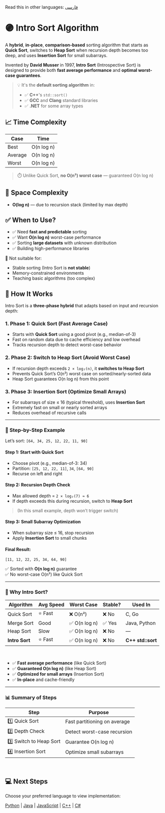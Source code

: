 Read this in other languages: [فارسی](/sorting/intro-sort/README.fa.md)

# 🟣 Intro Sort Algorithm

A **hybrid**, **in-place**, **comparison-based** sorting algorithm that starts as **Quick Sort**, switches to **Heap Sort** when recursion depth becomes too deep, and uses **Insertion Sort** for small subarrays.

Invented by **David Musser** in 1997, **Intro Sort** (Introspective Sort) is designed to provide both **fast average performance** and **optimal worst-case guarantees**.

> 💡 It's the **default sorting algorithm** in:
> - ✅ **C++**'s `std::sort()`
> - ✅ **GCC** and **Clang** standard libraries
> - ✅ **.NET** for some array types

## 📈 Time Complexity

| Case      | Time         |
|-----------|--------------|
| Best      | O(n log n)   |
| Average   | O(n log n)   |
| Worst     | O(n log n)   |

> ⏱️ Unlike Quick Sort, **no O(n²) worst case** — guaranteed O(n log n)

## 💾 Space Complexity
- **O(log n)** — due to recursion stack (limited by max depth)

## ✅ When to Use?
- ✅ Need **fast and predictable** sorting
- ✅ Want **O(n log n)** worst-case performance
- ✅ Sorting **large datasets** with unknown distribution
- ✅ Building high-performance libraries

🚫 Not suitable for:
- Stable sorting (Intro Sort is **not stable**)
- Memory-constrained environments
- Teaching basic algorithms (too complex)

## 🔄 How It Works

Intro Sort is a **three-phase hybrid** that adapts based on input and recursion depth:

### 1. **Phase 1: Quick Sort (Fast Average Case)**
- Starts with **Quick Sort** using a good pivot (e.g., median-of-3)
- Fast on random data due to cache efficiency and low overhead
- Tracks recursion depth to detect worst-case behavior

### 2. **Phase 2: Switch to Heap Sort (Avoid Worst Case)**
- If recursion depth exceeds `2 × log₂(n)`, it **switches to Heap Sort**
- Prevents Quick Sort’s O(n²) worst case on sorted/nearly-sorted data
- Heap Sort guarantees O(n log n) from this point

### 3. **Phase 3: Insertion Sort (Optimize Small Arrays)**
- For subarrays of size ≤ 16 (typical threshold), uses **Insertion Sort**
- Extremely fast on small or nearly sorted arrays
- Reduces overhead of recursive calls

---

### 🔄 Step-by-Step Example

Let’s sort: `‭[64, 34, 25, 12, 22, 11, 90]‬`

#### Step 1: Start with Quick Sort
- Choose pivot (e.g., median-of-3: 34)
- Partition: `[25, 12, 22, 11]`, `34`, `[64, 90]`
- Recurse on left and right

#### Step 2: Recursion Depth Check
- Max allowed depth = `2 × log₂(7) ≈ 6`
- If depth exceeds this during recursion, switch to **Heap Sort**

> (In this small example, depth won’t trigger switch)

#### Step 3: Small Subarray Optimization
- When subarray size ≤ 16, stop recursion
- Apply **Insertion Sort** to small chunks

#### Final Result:
```
[11, 12, 22, 25, 34, 64, 90]
```

✅ Sorted with **O(n log n)** guarantee  
✅ No worst-case O(n²) like Quick Sort

---

### 🧠 Why Intro Sort?

| Algorithm | Avg Speed | Worst Case | Stable? | Used In |
|---------|----------|-----------|--------|--------|
| Quick Sort | ⭐ Fast | ❌ O(n²) | ❌ No | C, Go |
| Merge Sort | Good | ✅ O(n log n) | ✅ Yes | Java, Python |
| Heap Sort | Slow | ✅ O(n log n) | ❌ No | — |
| **Intro Sort** | ⭐ Fast | ✅ O(n log n) | ❌ No | **C++ std::sort** |

<br/>

- ✅ **Fast average performance** (like Quick Sort)
- ✅ **Guaranteed O(n log n)** (like Heap Sort)
- ✅ **Optimized for small arrays** (Insertion Sort)
- ✅ **In-place** and cache-friendly

---

### 📊 Summary of Steps

| Step | Purpose |
|------|--------|
| 1️⃣ Quick Sort | Fast partitioning on average |
| 2️⃣ Depth Check | Detect worst-case recursion |
| 3️⃣ Switch to Heap Sort | Guarantee O(n log n) |
| 4️⃣ Insertion Sort | Optimize small subarrays |

<br />

## 💻 Next Steps

Choose your preferred language to view implementation:

[Python](/sorting/intro-sort/python/intro_sort.py) | [Java](/sorting/intro-sort/java/IntroSort.java) | [JavaScript](/sorting/intro-sort/javascript/intro-sort.js) | [C++](/sorting/intro-sort/C++/intro_sort.cpp) | [C#](/sorting/intro-sort/csharp/IntroSort.cs)